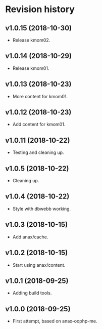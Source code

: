 Revision history
=================================



v1.0.15 (2018-10-30)
---------------------------------

* Release kmom02.



v1.0.14 (2018-10-29)
---------------------------------

* Release kmom01.



v1.0.13 (2018-10-23)
---------------------------------

* More content for kmom01.



v1.0.12 (2018-10-23)
---------------------------------

* Add content for kmom01.



v1.0.11 (2018-10-22)
---------------------------------

* Testing and cleaning up.



v1.0.5 (2018-10-22)
---------------------------------

* Cleaning up.



v1.0.4 (2018-10-22)
---------------------------------

* Style with dbwebb working.



v1.0.3 (2018-10-15)
---------------------------------

* Add anax/cache.



v1.0.2 (2018-10-15)
---------------------------------

* Start using anax/content.



v1.0.1 (2018-09-25)
---------------------------------

* Adding build tools.



v1.0.0 (2018-09-25)
---------------------------------

* First attempt, based on anax-oophp-me.
